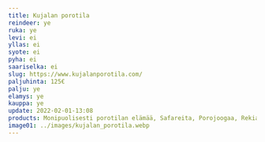 ```yaml
---
title: Kujalan porotila
reindeer: ye
ruka: ye
levi: ei
yllas: ei
syote: ei
pyha: ei
saariselka: ei
slug: https://www.kujalanporotila.com/
paljuhinta: 125€
palju: ye
elamys: ye
kauppa: ye
update: 2022-02-01-13:08
products: Monipuolisesti porotilan elämää, Safareita, Porojoogaa, Rekiajelut, Revontulia, Kotaillallinen, Porotaksi, Palju, Tilamyymälä, Majoitus
image01: ../images/kujalan_porotila.webp
---
```

